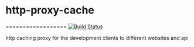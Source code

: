 # http-proxy-cache
==================
[![Build Status](https://api.travis-ci.org/zxcabs/node-proxy-cache.png)](https://api.travis-ci.org/zxcabs/node-proxy-cache)


http caching proxy for the development clients to different websites and api
